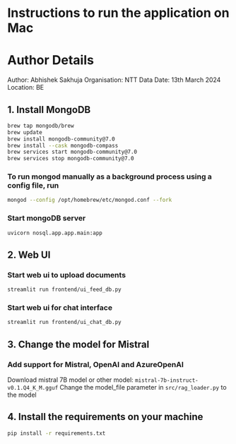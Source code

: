 # Instructions to run the application on Mac

# Author Details
Author: Abhishek Sakhuja
Organisation: NTT Data
Date: 13th March 2024
Location: BE

## 1. Install MongoDB

```bash
brew tap mongodb/brew
brew update
brew install mongodb-community@7.0
brew install --cask mongodb-compass
brew services start mongodb-community@7.0
brew services stop mongodb-community@7.0
```

### To run mongod manually as a background process using a config file, run

```bash
mongod --config /opt/homebrew/etc/mongod.conf --fork
```

### Start mongoDB server

```bash
uvicorn nosql.app.app.main:app
```

## 2. Web UI

### Start web ui to upload documents

```bash
streamlit run frontend/ui_feed_db.py
```

### Start web ui for chat interface

```bash
streamlit run frontend/ui_chat_db.py
```

## 3. Change the model for Mistral

### Add support for Mistral, OpenAI and AzureOpenAI

Download mistral 7B model or other model: `mistral-7b-instruct-v0.1.Q4_K_M.gguf`
Change the model_file parameter in `src/rag_loader.py` to the model

## 4. Install the requirements on your machine

```bash
pip install -r requirements.txt
```
